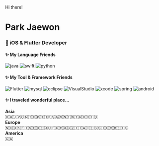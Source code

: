 Hi there! 

# Park Jaewon
### 📱 iOS & Flutter Developer

#### ✨ My Language Friends<br>
![java](https://img.shields.io/badge/-java-orange?style=flat&logo=java&logoColor=white)
![swift](https://img.shields.io/badge/-Swift-critical?style=flat&logo=swift&logoColor=white)
![python](https://img.shields.io/badge/-Python-blue?style=flat&logo=Python&logoColor=yellow)

#### ✨ My Tool & Framework Friends<br>
![Flutter](https://img.shields.io/badge/-Flutter-8CBCEF?style=flat&logo=Flutter&logoColor=2060FF)
![mysql](https://img.shields.io/badge/-MySQL-orange?style=flat-square&logo=mysql&logoColor=white)
![eclipse](https://img.shields.io/badge/-Eclipse-333366?style=flat-square&logo=Eclipse&logoColor=white)
![VisualStudio](https://img.shields.io/badge/-VisualStudio-3333FF?style=flat-square&logo=VisualStudio&logoColor=white)
![xcode](https://img.shields.io/badge/-Xcode-6699FF?style=flat-square&logo=Xcode&logoColor=white)
![spring](https://img.shields.io/badge/-Spring-33CC33?style=flat-square&logo=Spring&logoColor=white)
![android](https://img.shields.io/badge/-AndroidStudio-darkgreen?style=flat-square&logo=android&logoColor=white)

#### ✨ I traveled wonderful place... <br>
**Asia**<br>
🇰🇷🇯🇵🇨🇳🇹🇭🇵🇭🇭🇰🇸🇬🇻🇳🇹🇼🇹🇷🇰🇭🇮🇩 <br>
**Europe**<br>
🇳🇴🇩🇰🇫🇮🇸🇪🇩🇪🇷🇺🇫🇷🇭🇷🇨🇿🇮🇹🇦🇹🇪🇸🇸🇮🇨🇭🇧🇪🇮🇸 <br>
**America**<br>
🇨🇦



<!--
**walking-jw/walking-jw** is a ✨ _special_ ✨ repository because its `README.md` (this file) appears on your GitHub profile.

Here are some ideas to get you started:

- 🔭 I’m currently working on ...
- 🌱 I’m currently learning ...
- 👯 I’m looking to collaborate on ...
- 🤔 I’m looking for help with ...
- 💬 Ask me about ...
- 📫 How to reach me: ...
- 😄 Pronouns: ...
- ⚡ Fun fact: ...
-->
